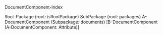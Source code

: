 DocumentComponent-index

Root-Package (root: isRootPackage)
    SubPackage (root: packages)
        A-DocumentComponent (Subpackage: documents)
            [B-DocumentComponent (A-DocumentComponent: Attribute)]
